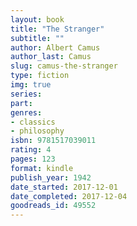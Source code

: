 ```yaml
---
layout: book
title: "The Stranger"
subtitle: ""
author: Albert Camus
author_last: Camus
slug: camus-the-stranger
type: fiction
img: true
series: 
part: 
genres:
- classics
- philosophy
isbn: 9781517039011
rating: 4
pages: 123
format: kindle
publish_year: 1942
date_started: 2017-12-01
date_completed: 2017-12-04
goodreads_id: 49552
---
```

